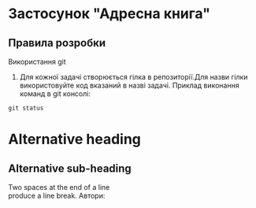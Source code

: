 Застосунок "Адресна книга"
=======

Правила розробки
-----------
Використання git
1) Для кожної задачі створюється гілка в репозиторії.Для назви гілки використовуйте код вказаний в назві задачі.
Приклад виконання команд в git консолі: 
```
git status
```

# Alternative heading

## Alternative sub-heading


Two spaces at the end of a line  
produce a line break.
Автори:

